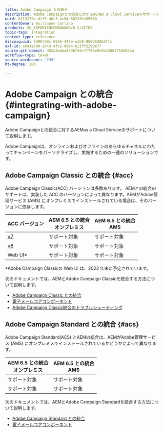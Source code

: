 ```yaml
---
title: Adobe Campaign との統合
description: Adobe Campaignとの統合に対するAEMas a Cloud Serviceのサポートについて説明します。
uuid: 6113279e-d1f5-46c3-ac94-50270fa55060
contentOwner: Guillaume Carlino
products: SG_EXPERIENCEMANAGER/6.5/SITES
topic-tags: integration
content-type: reference
discoiquuid: fd96f30c-0616-445e-adb9-050d52862ffc
exl-id: ab41e540-1d43-4fc2-99d4-621ff2290e77
source-git-commit: d02a8eaba853bf96c7f706e924b4286275d582aa
workflow-type: tm+mt
source-wordcount: '239'
ht-degree: 18%

---
```



# Adobe Campaign との統合{#integrating-with-adobe-campaign}

Adobe Campaignとの統合に対するAEMas a Cloud Serviceのサポートについて説明します。

Adobe Campaignは、オンラインおよびオフラインのあらゆるチャネルにわたってキャンペーンをパーソナライズし、実施するための一連のソリューションです。

## Adobe Campaign Classic との統合 {#acc}

Adobe Campaign Classic(ACC) バージョンは多数あります。 AEMとの統合のサポートは、実装した ACC のバージョンによって異なります。AEMがAdobe管理サービス (AMS) にオンプレミスでインストールされている場合は、そのバージョンに依存します。

| ACC バージョン | AEM 6.5 との統合 <br>オンプレミス | AEM 6.5 との統合<br>AMS |
|---|---|---|
| [v7](https://experienceleague.adobe.com/docs/campaign-classic.html?lang=ja) | サポート対象 | サポート対象 |
| [v8](https://experienceleague.adobe.com/docs/campaign-v8.html) | サポート対象 | サポート対象 |
| Web UI* | サポート対象 | サポート対象 |

*Adobe Campaign Classicの Web UI は、2023 年末に予定されています。

次のドキュメントでは、AEMとAdobe Campaign Classicを統合する方法について説明します。

* [Adobe Campaign Classic との統合](/help/sites-administering/campaignonpremise.md)
* [電子メールコアコンポーネント](https://experienceleague.adobe.com/docs/experience-manager-core-components/using/email/introduction.html)
* [Adobe Campaign Classic統合のトラブルシューティング](/help/sites-administering/troubleshooting-campaignintegration.md)

## Adobe Campaign Standard との統合 {#acs}

Adobe Campaign Standard(ACS) とAEMの統合は、AEMがAdobe管理サービス (AMS) にオンプレミスでインストールされているかどうかによって異なります。

| AEM 6.5 との統合 <br>オンプレミス | AEM 6.5 との統合<br>AMS |
|---|---|
| サポート対象 | サポート対象 |
| サポート対象 | サポート対象 |

次のドキュメントでは、AEMとAdobe Campaign Standardを統合する方法について説明します。

* [Adobe Campaign Standard との統合](/help/sites-administering/campaignstandard.md)
* [電子メールコアコンポーネント](https://experienceleague.adobe.com/docs/experience-manager-core-components/using/email/introduction.html)
